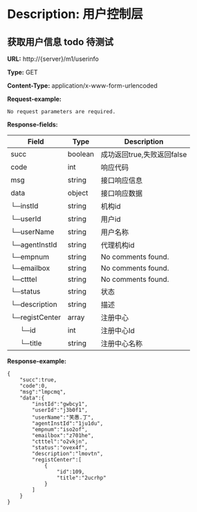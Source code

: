 
# Description: 用户控制层
## 获取用户信息  todo 待测试
**URL:** http://{server}/m1/userinfo

**Type:** GET

**Content-Type:** application/x-www-form-urlencoded



**Request-example:**
```
No request parameters are required.
```
**Response-fields:**

Field | Type|Description
---|---|---
succ|boolean|成功返回true,失败返回false
code|int|响应代码
msg|string|接口响应信息
data|object|接口响应数据
└─instId|string|机构id
└─userId|string|用户id
└─userName|string|用户名称
└─agentInstId|string|代理机构id
└─empnum|string|No comments found.
└─emailbox|string|No comments found.
└─ctttel|string|No comments found.
└─status|string|状态
└─description|string|描述
└─registCenter|array|注册中心
&nbsp;&nbsp;&nbsp;&nbsp;&nbsp;└─id|int|注册中心Id
&nbsp;&nbsp;&nbsp;&nbsp;&nbsp;└─title|string|注册中心名称


**Response-example:**
```
{
	"succ":true,
	"code":0,
	"msg":"lmpcmq",
	"data":{
		"instId":"gwbcy1",
		"userId":"j3b0f1",
		"userName":"笑愚.丁",
		"agentInstId":"1ju1du",
		"empnum":"iso2of",
		"emailbox":"z701he",
		"ctttel":"o2vkjn",
		"status":"ovex4f",
		"description":"lmovtn",
		"registCenter":[
			{
				"id":109,
				"title":"2ucrhp"
			}
		]
	}
}
```

